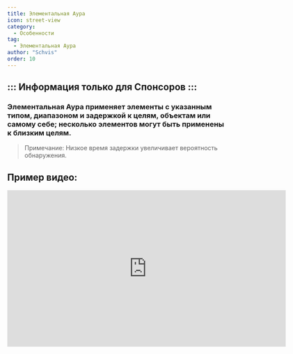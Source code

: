 ```yaml
---
title: Элементальная Аура
icon: street-view
category:
  - Особенности
tag:
  - Элементальная Аура
author: "Schvis"
order: 10
---
```

::: Информация только для Спонсоров :::
---
### Элементальная Аура применяет элементы с указанным типом, диапазоном и задержкой к целям, объектам или самому себе; несколько элементов могут быть применены к близким целям.
> Примечание: Низкое время задержки увеличивает вероятность обнаружения.

## Пример видео:

<div class="iframe-container"><iframe width="640" height="360" src="https://www.youtube.com/embed/FskTJiknOgQ?list=PL5eI1Tb64p56g27qfYk7VuFTz4FK6YrKa" title="Korepi - Элементальная Аура (Спонсор)" frameborder="0" allow="accelerometer; autoplay; clipboard-write; encrypted-media; gyroscope; picture-in-picture; web-share" allowfullscreen></iframe></div>
